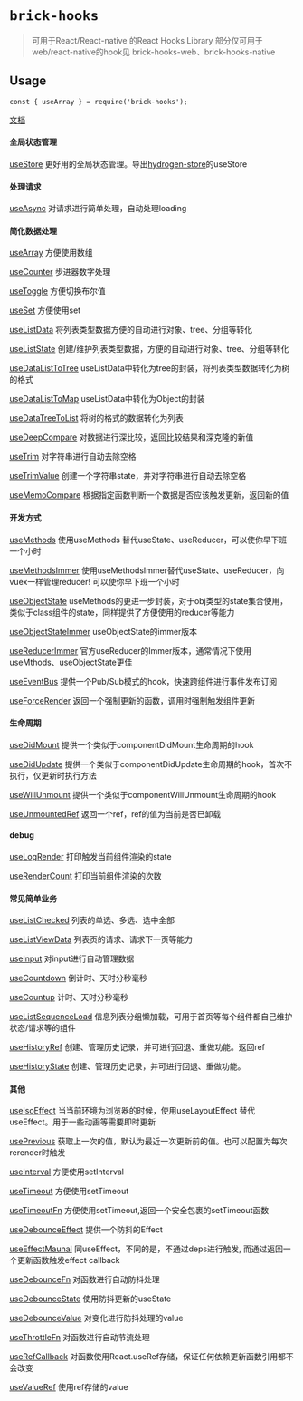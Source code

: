 # `brick-hooks`

> 可用于React/React-native 的React Hooks Library
部分仅可用于web/react-native的hook见 brick-hooks-web、brick-hooks-native

## Usage

```
const { useArray } = require('brick-hooks');
```

[文档](https://github.com/MingNeo/brick-hooks/blob/master/packages/common/README.md) 

#### 全局状态管理
[useStore](https://github.com/MingNeo/brick-hooks/blob/master/packages/common/src/useStore/README.md) 更好用的全局状态管理。导出[hydrogen-store](https://github.com/MingNeo/hydrogen-store)的useStore

#### 处理请求
[useAsync](https://github.com/MingNeo/brick-hooks/blob/master/packages/common/src/useAsync/README.md) 对请求进行简单处理，自动处理loading

#### 简化数据处理
[useArray](https://github.com/MingNeo/brick-hooks/blob/master/packages/common/src/useArray/README.md) 方便使用数组

[useCounter](https://github.com/MingNeo/brick-hooks/blob/master/packages/common/src/useCounter/README.md) 步进器数字处理

[useToggle](https://github.com/MingNeo/brick-hooks/blob/master/packages/common/src/useToggle/README.md) 方便切换布尔值

[useSet](https://github.com/MingNeo/brick-hooks/blob/master/packages/common/src/useSet/README.md) 方便使用set

[useListData](https://github.com/MingNeo/brick-hooks/blob/master/packages/common/src/useListData/README.md) 将列表类型数据方便的自动进行对象、tree、分组等转化

[useListState](https://github.com/MingNeo/brick-hooks/blob/master/packages/common/src/useListState/README.md) 创建/维护列表类型数据，方便的自动进行对象、tree、分组等转化

[useDataListToTree](https://github.com/MingNeo/brick-hooks/blob/master/packages/common/src/useDataListToTree/README.md) useListData中转化为tree的封装，将列表类型数据转化为树的格式

[useDataListToMap](https://github.com/MingNeo/brick-hooks/blob/master/packages/common/src/useDataListToMap/README.md) useListData中转化为Object的封装

[useDataTreeToList](https://github.com/MingNeo/brick-hooks/blob/master/packages/common/src/useDataTreeToList/README.md) 将树的格式的数据转化为列表

[useDeepCompare](https://github.com/MingNeo/brick-hooks/blob/master/packages/common/src/useDeepCompare/README.md) 对数据进行深比较，返回比较结果和深克隆的新值

[useTrim](https://github.com/MingNeo/brick-hooks/blob/master/packages/common/src/useTrim/README.md) 对字符串进行自动去除空格

[useTrimValue](https://github.com/MingNeo/brick-hooks/blob/master/packages/common/src/useTrimValue/README.md) 创建一个字符串state，并对字符串进行自动去除空格

[useMemoCompare](https://github.com/MingNeo/brick-hooks/blob/master/packages/common/src/useMemoCompare/README.md) 根据指定函数判断一个数据是否应该触发更新，返回新的值

#### 开发方式
[useMethods](https://github.com/MingNeo/brick-hooks/blob/master/packages/common/src/useMethods/README.md) 使用useMethods 替代useState、useReducer，可以使你早下班一个小时

[useMethodsImmer](https://github.com/MingNeo/brick-hooks/blob/master/packages/common/src/useMethods/README.md) 使用useMethodsImmer替代useState、useReducer，向vuex一样管理reducer! 可以使你早下班一个小时

[useObjectState](https://github.com/MingNeo/brick-hooks/blob/master/packages/common/src/useObjectState/README.md) useMethods的更进一步封装，对于obj类型的state集合使用，类似于class组件的state，同样提供了方便使用的reducer等能力

[useObjectStateImmer](https://github.com/MingNeo/brick-hooks/blob/master/packages/common/src/useObjectStateIMmer/README.md) useObjectState的immer版本

[useReducerImmer](https://github.com/MingNeo/brick-hooks/blob/master/packages/common/src/useReducerImmer/README.md) 官方useReducer的Immer版本，通常情况下使用useMthods、useObjectState更佳

[useEventBus](https://github.com/MingNeo/brick-hooks/blob/master/packages/common/src/useEventBus/README.md) 提供一个Pub/Sub模式的hook，快速跨组件进行事件发布订阅

[useForceRender](https://github.com/MingNeo/brick-hooks/blob/master/packages/common/src/useForceRender/README.md) 返回一个强制更新的函数，调用时强制触发组件更新

#### 生命周期
[useDidMount](https://github.com/MingNeo/brick-hooks/blob/master/packages/common/src/useDidMount/README.md) 提供一个类似于componentDidMount生命周期的hook

[useDidUpdate](https://github.com/MingNeo/brick-hooks/blob/master/packages/common/src/useDidUpdate/README.md) 提供一个类似于componentDidUpdate生命周期的hook，首次不执行，仅更新时执行方法

[useWillUnmount](https://github.com/MingNeo/brick-hooks/blob/master/packages/common/src/useWillUnmount/README.md) 提供一个类似于componentWillUnmount生命周期的hook

[useUnmountedRef](https://github.com/MingNeo/brick-hooks/blob/master/packages/common/src/useUnmountedRef/README.md) 返回一个ref，ref的值为当前是否已卸载

#### debug
[useLogRender](https://github.com/MingNeo/brick-hooks/blob/master/packages/common/src/useLogRender/README.md) 打印触发当前组件渲染的state

[useRenderCount](https://github.com/MingNeo/brick-hooks/blob/master/packages/common/src/useRenderCount/README.md) 打印当前组件渲染的次数


#### 常见简单业务
[useListChecked](https://github.com/MingNeo/brick-hooks/blob/master/packages/common/src/useListChecked/README.md) 列表的单选、多选、选中全部

[useListViewData](https://github.com/MingNeo/brick-hooks/blob/master/packages/common/src/useListViewData/README.md) 列表页的请求、请求下一页等能力

[useInput](https://github.com/MingNeo/brick-hooks/blob/master/packages/common/src/useInput/README.md) 对input进行自动管理数据

[useCountdown](https://github.com/MingNeo/brick-hooks/blob/master/packages/common/src/useCountdown/README.md) 倒计时、天时分秒毫秒

[useCountup](https://github.com/MingNeo/brick-hooks/blob/master/packages/common/src/useCountup/README.md) 计时、天时分秒毫秒

[useListSequenceLoad](https://github.com/MingNeo/brick-hooks/blob/master/packages/common/src/useListSequenceLoad/README.md) 信息列表分组懒加载，可用于首页等每个组件都自己维护状态/请求等的组件

[useHistoryRef](https://github.com/MingNeo/brick-hooks/blob/master/packages/common/src/useHistoryRef/README.md) 创建、管理历史记录，并可进行回退、重做功能。返回ref

[useHistoryState](https://github.com/MingNeo/brick-hooks/blob/master/packages/common/src/useHistoryState/README.md) 创建、管理历史记录，并可进行回退、重做功能。


#### 其他

[useIsoEffect](https://github.com/MingNeo/brick-hooks/blob/master/packages/common/src/useIsoEffect/README.md) 当当前环境为浏览器的时候，使用useLayoutEffect 替代 useEffect。用于一些动画等需要即时更新

[usePrevious](https://github.com/MingNeo/brick-hooks/blob/master/packages/common/src/usePrevious/README.md) 获取上一次的值，默认为最近一次更新前的值。也可以配置为每次rerender时触发

[useInterval](https://github.com/MingNeo/brick-hooks/blob/master/packages/common/src/useInterval/README.md) 方便使用setInterval

[useTimeout](https://github.com/MingNeo/brick-hooks/blob/master/packages/common/src/useTimeout/README.md) 方便使用setTimeout

[useTimeoutFn](https://github.com/MingNeo/brick-hooks/blob/master/packages/common/src/useTimeoutFn/README.md) 方便使用setTimeout,返回一个安全包裹的setTimeout函数

[useDebounceEffect](https://github.com/MingNeo/brick-hooks/blob/master/packages/common/src/useDebounceEffect/README.md) 提供一个防抖的Effect

[useEffectMaunal](https://github.com/MingNeo/brick-hooks/blob/master/packages/common/src/useEffectMaunal/README.md) 同useEffect，不同的是，不通过deps进行触发, 而通过返回一个更新函数触发effect callback

[useDebounceFn](https://github.com/MingNeo/brick-hooks/blob/master/packages/common/src/useDebounceFn/README.md) 对函数进行自动防抖处理

[useDebounceState](https://github.com/MingNeo/brick-hooks/blob/master/packages/common/src/useDebounceState/README.md) 使用防抖更新的useState

[useDebounceValue](https://github.com/MingNeo/brick-hooks/blob/master/packages/common/src/useDebounceValue/README.md) 对变化进行防抖处理的value

[useThrottleFn](https://github.com/MingNeo/brick-hooks/blob/master/packages/common/src/useThrottleFn/README.md) 对函数进行自动节流处理

[useRefCallback](https://github.com/MingNeo/brick-hooks/blob/master/packages/common/src/useRefCallback/README.md) 对函数使用React.useRef存储，保证任何依赖更新函数引用都不会改变

[useValueRef](https://github.com/MingNeo/brick-hooks/blob/master/packages/common/src/useValueRef/README.md) 使用ref存储的value


